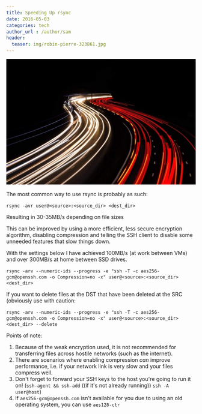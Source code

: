 ```yaml
---
title: Speeding Up rsync
date: 2016-05-03
categories: tech
author_url : /author/sam
header:
  teaser: img/robin-pierre-323861.jpg
---
```


![](/img/robin-pierre-323861.jpg)

The most common way to use rsync is probably as such:

```shell
rsync -avr user@<source>:<source_dir> <dest_dir>
```

Resulting in 30-35MB/s depending on file sizes

This can be improved by using a more efficient, less secure encryption algorithm, disabling compression
and telling the SSH client to disable some unneeded features that slow things down.

With the settings below I have achieved 100MB/s (at work between VMs) and over 300MB/s at home between SSD drives.

```
rsync -arv --numeric-ids --progress -e "ssh -T -c aes256-gcm@openssh.com -o Compression=no -x" user@<source>:<source_dir> <dest_dir>
```

If you want to delete files at the DST that have been deleted at the SRC (obviously use with caution:

```
rsync -arv --numeric-ids --progress -e "ssh -T -c aes256-gcm@openssh.com -o Compression=no -x" user@<source>:<source_dir> <dest_dir> --delete
```

Points of note:

1. Because of the weak encryption used, it is not recommended for transferring files across hostile networks (such as the internet).
1. There are scenarios where enabling compression _can_ improve performance, i.e. if your network link is very slow and your files compress well.
1. Don't forget to forward your SSH keys to the host you're going to run it on! (`ssh-agent && ssh-add` ((if it's not already running)) `ssh -A user@host`)
1. If `aes256-gcm@openssh.com` isn't available for you due to using an old operating system, you can use `aes128-ctr`


